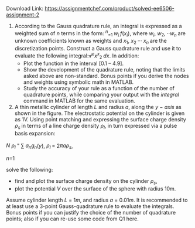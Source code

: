 Download Link: https://assignmentchef.com/product/solved-ee6506-assignment-2
<br>



<ol>

 <li>According to the Gauss quadrature rule, an integral is expressed as a weighted sum of <em>n </em>terms in the form: <em><sup>n</sup></em><sub>=1 </sub><em>w<sub>i </sub>f</em>(<em>x<sub>i</sub></em>), where <em>w<sub>i</sub></em>, <em>w</em><sub>2</sub>, ··<em>w<sub>n </sub></em>are unknown coefficients known as weights and <em>x</em><sub>1</sub>, <em>x</em><sub>2 </sub>··· <em>x<sub>n </sub></em>are the discretization points. Construct a Gauss quadrature rule and use it to evaluate the following integral:<span style="text-decoration: line-through;">√</span><em><sup>e</sup></em><em>x</em><em><sup>x</sup></em><sub>2 </sub><em>dx</em>. In addition:

  <ul>

   <li>Plot the function in the interval [0.1 – 4.9].</li>

   <li>Show the development of the quadrature rule, noting that the limits asked above are non-standard. Bonus points if you derive the nodes and weights using symbolic math in MATLAB.</li>

   <li>Study the accuracy of your rule as a function of the number of quadrature points, while comparing your output with the <em>integral </em>command in MATLAB for the same evaluation.</li>

  </ul></li>

 <li>A thin metallic cylinder of length <em>L </em>and radius <em>a</em>, along the <em>y </em>− <em>axis </em>as shown in the figure. The electrostatic potential on the cylinder is given as 1V. Using point matching and expressing the surface charge density <em>ρ<sub>s </sub></em>in terms of a line charge density <em>ρ<sub>l</sub></em>, in turn expressed via a pulse basis expansion:</li>

</ol>

<em>N ρ<sub>l </sub></em><sup>= </sup>∑ <em>a<sub>n</sub>g<sub>n</sub></em>(<em>y</em>), <em>ρ<sub>l </sub></em>= 2<em>πaρ<sub>s</sub></em>,

<em>n</em>=1

solve the following:

<ul>

 <li>find and plot the surface charge density on the cylinder <em>ρ<sub>s</sub></em>,</li>

 <li>plot the potential <em>V </em>over the surface of the sphere with radius 10m.</li>

</ul>

Assume cylinder length <em>L </em>= 1<em>m</em>, and radius <em>a </em>= 0.01<em>m</em>. It is recommended to at least use a 3-point Gauss-quadrature rule to evaluate the integrals. Bonus points if you can justify the choice of the number of quadrature points; also if you can re-use some code from Q1 here.